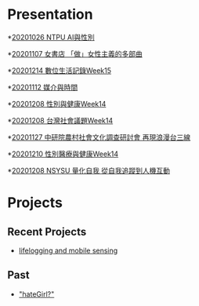 # Presentation
*[20201026 NTPU AI與性別]()

*[20201107 女書店 「做」女性主義的多部曲]()

*[20201214 數位生活記錄Week15](https://docs.google.com/presentation/d/e/2PACX-1vSQlPOG2t7Uphkims52wscbsriZ4SeJHSyoq183nhyx8Y4AcwMIuOkPGlgUpY6NilPuhAmjgHW9ncld/pub?start=false&loop=false&delayms=3000)

*[20201112 媒介與時間]()

*[20201208 性別與健康Week14]()

*[20201208 台灣社會議題Week14]()

*[20201127 中研院農村社會文化調查研討會 再現浪漫台三線]()

*[20201210 性別醫療與健康Week14]()

*[20201208 NSYSU 量化自我 從自我追蹤到人機互動]()

# Projects

## Recent Projects
* [lifelogging and mobile sensing]()

## Past
* ["hateGirl?"]()

